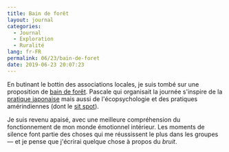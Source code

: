 ```yaml
---
title: Bain de forêt
layout: journal
categories:
  - Journal
  - Exploration
  - Ruralité
lang: fr-FR
permalink: 06/23/bain-de-foret
date: 2019-06-23 20:07:23
---
```


En butinant le bottin des associations locales, je suis tombé sur une proposition de [bain de forêt](https://dryade26.org/?p=165). Pascale qui organisait la journée s'inspire de la [pratique japonaise](https://www.lemonde.fr/m-perso/article/2018/04/22/le-bain-de-foret-comme-therapie_5288892_4497916.html) mais aussi de l'écopsychologie et des pratiques amérindiennes (dont le [sit spot](/2019/05/21/premier-jour/)).

Je suis revenu apaisé, avec une meilleure compréhension du fonctionnement de mon monde émotionnel intérieur. Les moments de silence font partie des choses qui me réussissent le plus dans les groupes — et je pense que j'écrirai quelque chose à propos du _bruit_.